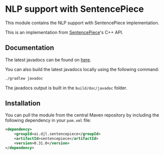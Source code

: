 # NLP support with SentencePiece

This module contains the NLP support with SentencePiece implementation.

This is an implementation from [SentencePiece](https://github.com/google/sentencepiece)'s C++ API.

## Documentation

The latest javadocs can be found on [here](https://javadoc.io/doc/ai.djl.sentencepiece/sentencepiece/latest/index.html).

You can also build the latest javadocs locally using the following command:

```sh
./gradlew javadoc
```
The javadocs output is built in the `build/doc/javadoc` folder.

## Installation

You can pull the module from the central Maven repository by including the following dependency in your `pom.xml` file:

```xml
<dependency>
    <groupId>ai.djl.sentencepiece</groupId>
    <artifactId>sentencepiece</artifactId>
    <version>0.31.0</version>
</dependency>
```

